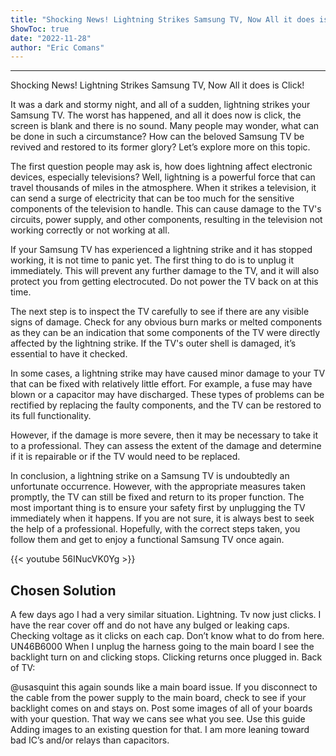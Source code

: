 ```yaml
---
title: "Shocking News! Lightning Strikes Samsung TV, Now All it does is Click!"
ShowToc: true 
date: "2022-11-28"
author: "Eric Comans"
---
```

*****
Shocking News! Lightning Strikes Samsung TV, Now All it does is Click!

It was a dark and stormy night, and all of a sudden, lightning strikes your Samsung TV. The worst has happened, and all it does now is click, the screen is blank and there is no sound. Many people may wonder, what can be done in such a circumstance? How can the beloved Samsung TV be revived and restored to its former glory? Let’s explore more on this topic.

The first question people may ask is, how does lightning affect electronic devices, especially televisions? Well, lightning is a powerful force that can travel thousands of miles in the atmosphere. When it strikes a television, it can send a surge of electricity that can be too much for the sensitive components of the television to handle. This can cause damage to the TV's circuits, power supply, and other components, resulting in the television not working correctly or not working at all.

If your Samsung TV has experienced a lightning strike and it has stopped working, it is not time to panic yet. The first thing to do is to unplug it immediately. This will prevent any further damage to the TV, and it will also protect you from getting electrocuted. Do not power the TV back on at this time.

The next step is to inspect the TV carefully to see if there are any visible signs of damage. Check for any obvious burn marks or melted components as they can be an indication that some components of the TV were directly affected by the lightning strike. If the TV's outer shell is damaged, it’s essential to have it checked.

In some cases, a lightning strike may have caused minor damage to your TV that can be fixed with relatively little effort. For example, a fuse may have blown or a capacitor may have discharged. These types of problems can be rectified by replacing the faulty components, and the TV can be restored to its full functionality.

However, if the damage is more severe, then it may be necessary to take it to a professional. They can assess the extent of the damage and determine if it is repairable or if the TV would need to be replaced.

In conclusion, a lightning strike on a Samsung TV is undoubtedly an unfortunate occurrence. However, with the appropriate measures taken promptly, the TV can still be fixed and return to its proper function. The most important thing is to ensure your safety first by unplugging the TV immediately when it happens. If you are not sure, it is always best to seek the help of a professional. Hopefully, with the correct steps taken, you follow them and get to enjoy a functional Samsung TV once again.

{{< youtube 56INucVK0Yg >}} 



## Chosen Solution
 A few days ago I had a very similar situation. Lightning. Tv now just clicks. I have the rear  cover off and do not have any bulged or leaking caps. Checking voltage as it clicks on each cap.  Don’t know what to do from here.  UN46B6000
When I unplug the harness going to the main board I see the backlight turn on and clicking stops.  Clicking returns once plugged in.
Back of TV:

 @usasquint
this again sounds like a main board issue. If you disconnect to the cable from the power supply to the main board, check to see if your backlight comes on and stays on. Post some images of all of your boards with your question. That way we cans see what you see. Use this guide Adding images to an existing question for that. I am more leaning toward bad IC’s and/or relays than capacitors.




